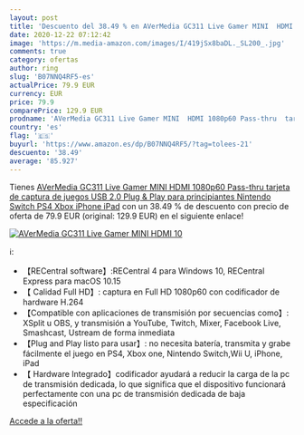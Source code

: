 ```yaml
---
layout: post
title: 'Descuento del 38.49 % en AVerMedia GC311 Live Gamer MINI  HDMI 10'
date: 2020-12-22 07:12:42
image: 'https://m.media-amazon.com/images/I/419jSx8baDL._SL200_.jpg'
comments: true
category: ofertas
author: ring
slug: 'B07NNQ4RF5-es'
actualPrice: 79.9 EUR
currency: EUR
price: 79.9
comparePrice: 129.9 EUR
prodname: 'AVerMedia GC311 Live Gamer MINI  HDMI 1080p60 Pass-thru  tarjeta de captura de juegos USB 2.0  Plug & Play  para principiantes  Nintendo Switch  PS4  Xbox  iPhone  iPad'
country: 'es'
flag: '🇪🇸'
buyurl: 'https://www.amazon.es/dp/B07NNQ4RF5/?tag=tolees-21'
descuento: '38.49'
average: '85.927'
---
```


Tienes [AVerMedia GC311 Live Gamer MINI  HDMI 1080p60 Pass-thru  tarjeta de captura de juegos USB 2.0  Plug & Play  para principiantes  Nintendo Switch  PS4  Xbox  iPhone  iPad](https://www.amazon.es/dp/B07NNQ4RF5/?tag=tolees-21) con un 38.49 % de descuento con precio de oferta de 79.9 EUR (original: 129.9 EUR) en el siguiente enlace!

[![AVerMedia GC311 Live Gamer MINI  HDMI 10](https://m.media-amazon.com/images/I/419jSx8baDL._SL200_.jpg)](https://www.amazon.es/dp/B07NNQ4RF5/?tag=tolees-21)

ℹ️:

- 【RECentral software】:RECentral 4 para Windows 10, RECentral Express para macOS 10.15
- 【 Calidad Full HD】: captura en Full HD 1080p60 con codificador de hardware H.264
- 【Compatible con aplicaciones de transmisión por secuencias como】: XSplit u OBS, y transmisión a YouTube, Twitch, Mixer, Facebook Live, Smashcast, Ustream de forma inmediata
- 【Plug and Play listo para usar】: no necesita batería, transmita y grabe fácilmente el juego en PS4, Xbox one, Nintendo Switch,Wii U, iPhone, iPad
- 【 Hardware Integrado】codificador ayudará a reducir la carga de la pc de transmisión dedicada, lo que significa que el dispositivo funcionará perfectamente con una pc de transmisión dedicada de baja especificación

[Accede a la oferta!!](https://www.amazon.es/dp/B07NNQ4RF5/?tag=tolees-21)
